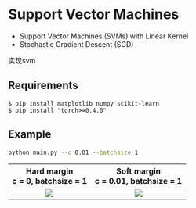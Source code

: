 # Support Vector Machines

* Support Vector Machines (SVMs) with Linear Kernel
* Stochastic Gradient Descent (SGD)

实现svm

## Requirements

```
$ pip install matplotlib numpy scikit-learn
$ pip install "torch>=0.4.0"
```

## Example

```sh
python main.py --c 0.01 --batchsize 1
```

| Hard margin<br>c = 0, batchsize = 1 | Soft margin<br>c = 0.01, batchsize = 1 |
| :---------------------------------: | :------------------------------------: |
|     ![](./docs/hardmargin.png)      |       ![](./docs/softmargin.png)       |